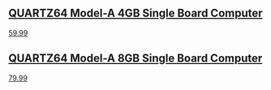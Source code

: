 ## [QUARTZ64 Model-A 4GB Single Board Computer](https://pine64.com/product/quartz64-model-a-4gb-single-board-computer/)
[59.99](https://pine64.com/product/quartz64-model-a-4gb-single-board-computer/)

## [QUARTZ64 Model-A 8GB Single Board Computer](https://pine64.com/product/quartz64-model-a-8gb-single-board-computer/)
[79.99](https://pine64.com/product/quartz64-model-a-8gb-single-board-computer/)

